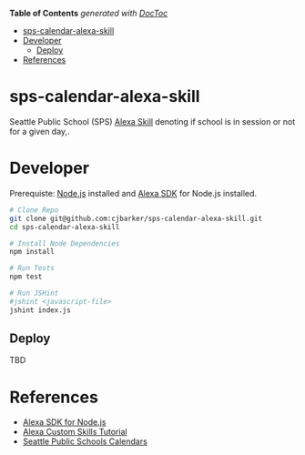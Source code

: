 <!-- START doctoc generated TOC please keep comment here to allow auto update -->
<!-- DON'T EDIT THIS SECTION, INSTEAD RE-RUN doctoc TO UPDATE -->
**Table of Contents**  *generated with [DocToc](https://github.com/thlorenz/doctoc)*

- [sps-calendar-alexa-skill](#sps-calendar-alexa-skill)
- [Developer](#developer)
  - [Deploy](#deploy)
- [References](#references)

<!-- END doctoc generated TOC please keep comment here to allow auto update -->

# sps-calendar-alexa-skill
Seattle Public School (SPS) [Alexa Skill](https://developer.amazon.com/alexa-skills-kit) denoting if school is in session or not for a given day,.

# Developer
Prerequiste: [Node.js](https://nodejs.org/en/download/) installed and [Alexa SDK](https://github.com/alexa/alexa-skills-kit-sdk-for-nodejs) for Node.js installed.

```sh
# Clone Repo
git clone git@github.com:cjbarker/sps-calendar-alexa-skill.git
cd sps-calendar-alexa-skill

# Install Node Dependencies
npm install 

# Run Tests
npm test

# Run JSHint
#jshint <javascript-file>
jshint index.js

```

## Deploy
TBD

# References
* [Alexa SDK for Node.js](https://github.com/alexa/alexa-skills-kit-sdk-for-nodejs)
* [Alexa Custom Skills Tutorial](https://developer.amazon.com/public/solutions/alexa/alexa-skills-kit/overviews/steps-to-build-a-custom-skill)
* [Seattle Public Schools Calendars](https://www.seattleschools.org/district/calendars)
